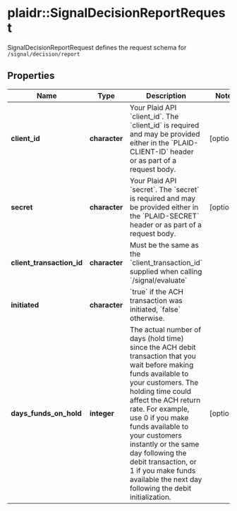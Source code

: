 # plaidr::SignalDecisionReportRequest

SignalDecisionReportRequest defines the request schema for `/signal/decision/report`

## Properties
Name | Type | Description | Notes
------------ | ------------- | ------------- | -------------
**client_id** | **character** | Your Plaid API &#x60;client_id&#x60;. The &#x60;client_id&#x60; is required and may be provided either in the &#x60;PLAID-CLIENT-ID&#x60; header or as part of a request body. | [optional] 
**secret** | **character** | Your Plaid API &#x60;secret&#x60;. The &#x60;secret&#x60; is required and may be provided either in the &#x60;PLAID-SECRET&#x60; header or as part of a request body. | [optional] 
**client_transaction_id** | **character** | Must be the same as the &#x60;client_transaction_id&#x60; supplied when calling &#x60;/signal/evaluate&#x60; | 
**initiated** | **character** | &#x60;true&#x60; if the ACH transaction was initiated, &#x60;false&#x60; otherwise. | 
**days_funds_on_hold** | **integer** | The actual number of days (hold time) since the ACH debit transaction that you wait before making funds available to your customers. The holding time could affect the ACH return rate. For example, use 0 if you make funds available to your customers instantly or the same day following the debit transaction, or 1 if you make funds available the next day following the debit initialization. | [optional] 


